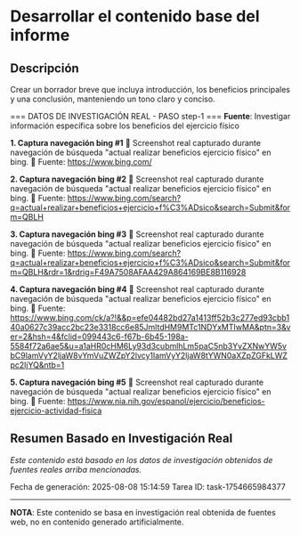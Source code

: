 # Desarrollar el contenido base del informe

## Descripción
Crear un borrador breve que incluya introducción, los beneficios principales y una conclusión, manteniendo un tono claro y conciso.



=== DATOS DE INVESTIGACIÓN REAL - PASO step-1 ===
**Fuente**: Investigar información específica sobre los beneficios del ejercicio físico


**1. Captura navegación bing #1**
   📄 Screenshot real capturado durante navegación de búsqueda "actual realizar beneficios ejercicio físico" en bing.
   🔗 Fuente: https://www.bing.com/


**2. Captura navegación bing #2**
   📄 Screenshot real capturado durante navegación de búsqueda "actual realizar beneficios ejercicio físico" en bing.
   🔗 Fuente: https://www.bing.com/search?q=actual+realizar+beneficios+ejercicio+f%C3%ADsico&search=Submit&form=QBLH


**3. Captura navegación bing #3**
   📄 Screenshot real capturado durante navegación de búsqueda "actual realizar beneficios ejercicio físico" en bing.
   🔗 Fuente: https://www.bing.com/search?q=actual+realizar+beneficios+ejercicio+f%C3%ADsico&search=Submit&form=QBLH&rdr=1&rdrig=F49A7508AFAA429A864169BE8B116928


**4. Captura navegación bing #4**
   📄 Screenshot real capturado durante navegación de búsqueda "actual realizar beneficios ejercicio físico" en bing.
   🔗 Fuente: https://www.bing.com/ck/a?!&&p=efe04482bd27a1413ff52b3c277ed93cbb140a0627c39acc2bc23e3318cc6e85JmltdHM9MTc1NDYxMTIwMA&ptn=3&ver=2&hsh=4&fclid=099443c6-f67b-6b45-198a-5584f72a6ae5&u=a1aHR0cHM6Ly93d3cubmlhLm5paC5nb3YvZXNwYW5vbC9lamVyY2ljaW8vYmVuZWZpY2lvcy1lamVyY2ljaW8tYWN0aXZpZGFkLWZpc2ljYQ&ntb=1


**5. Captura navegación bing #5**
   📄 Screenshot real capturado durante navegación de búsqueda "actual realizar beneficios ejercicio físico" en bing.
   🔗 Fuente: https://www.nia.nih.gov/espanol/ejercicio/beneficios-ejercicio-actividad-fisica



## Resumen Basado en Investigación Real
*Este contenido está basado en los datos de investigación obtenidos de fuentes reales arriba mencionadas.*

Fecha de generación: 2025-08-08 15:14:59
Tarea ID: task-1754665984377

---
**NOTA**: Este contenido se basa en investigación real obtenida de fuentes web, no en contenido generado artificialmente.
